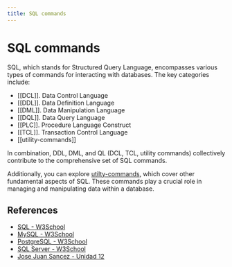 ```yaml
---
title: SQL commands
---
```



# SQL commands

SQL, which stands for Structured Query Language, encompasses various types of commands for interacting with databases. The key categories include:

- [[DCL]]. Data Control Language
- [[DDL]]. Data Definition Language
- [[DML]]. Data Manipulation Language
- [[DQL]]. Data Query Language
- [[PLC]]. Procedure Language Construct
- [[TCL]]. Transaction Control Language
- [[utility-commands]]

In combination, DDL, DML, and QL (DCL, TCL, utility commands) collectively contribute to the comprehensive set of SQL commands.

Additionally, you can explore [utilty-commands](SQL-syntax/utility-commands.md), which cover other fundamental aspects of SQL. These commands play a crucial role in managing and manipulating data within a database.

## References

- [SQL - W3School](https://www.w3schools.com/sql/default.asp)
- [MySQL - W3School](https://www.w3schools.com/mysql/)
- [PostgreSQL - W3School](https://www.w3schools.com/postgresql/index.php)
- [SQL Server - W3School](https://www.w3schools.com/sql/sql_server.asp)
- [Jose Juan Sancez - Unidad 12](https://josejuansanchez.org/bd/unidad-12-teoria/index.html)
